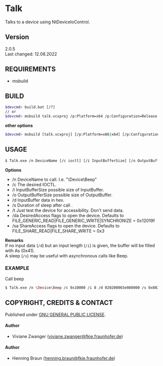 # Talk
Talks to a device using NtDeviceIoControl.


## Version ##
2.0.5  
Last changed: 12.08.2022


## REQUIREMENTS ##
- msbuild


## BUILD ##
```bash
$devcmd> build.bat [/?]
// or
$devcmd> msbuild talk.vcxproj /p:Platform=x64 /p:Configuration=Release
```

**other options**
```bash
$devcmd> msbuild [talk.vcxproj] [/p:Platform=x86|x64] [/p:Configuration=Debug|Release] [/p:RunTimeLib=Debug|Release] [/p:PDB=0|1]
```

## USAGE ##
```bash
$ Talk.exe /n DeviceName [/c ioctl] [/i InputBufferSize] [/o OutputBufferSize] [/d aabbcc] [/c ioctl] [/s SleepDuration] [/da <Flags>] [/sa <Flags>] [/t] [/h]
```

**Options**
 - /n DeviceName to call. I.e. "\Device\Beep"
 - /c The desired IOCTL.
 - /i InputBufferSize possible size of InputBuffer.
 - /o OutputBufferSize possible size of OutputBuffer.
 - /d InputBuffer data in hex.
 - /s Duration of sleep after call .
 - /t Just test the device for accessibility. Don't send data.
 - /da DesiredAccess flags to open the device. Defaults to FILE_GENERIC_READ|FILE_GENERIC_WRITE|SYNCHRONIZE = 0x12019f
 - /sa ShareAccess flags to open the device. Defaults to FILE_SHARE_READ|FILE_SHARE_WRITE =  0x3

**Remarks**  
If no input data (`/d`) but an input length (`/i`) is given, the buffer will be filled with As (0x41).  
A sleep (`/s`) may be useful with asynchronous calls like Beep.  
 
### EXAMPLE ###
Call beep
```bash
$ Talk.exe /n \Device\Beep /c 0x10000 /i 8 /d 020200003e080000 /s 0x083e
```


## COPYRIGHT, CREDITS & CONTACT ## 
Published under [GNU GENERAL PUBLIC LICENSE](LICENSE).

#### Author ####
- Viviane Zwanger ([viviane.zwanger@fkie.fraunhofer.de](viviane.zwanger@fkie.fraunhofer.de))

#### Author ####
- Henning Braun ([henning.braun@fkie.fraunhofer.de](henning.braun@fkie.fraunhofer.de)) 
